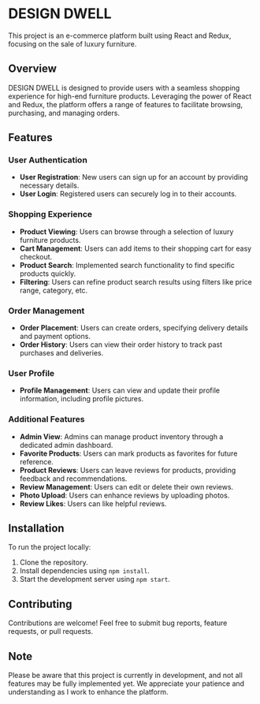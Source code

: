 # DESIGN DWELL

This project is an e-commerce platform built using React and Redux, focusing on the sale of luxury furniture.

## Overview

DESIGN DWELL is designed to provide users with a seamless shopping experience for high-end furniture products. Leveraging the power of React and Redux, the platform offers a range of features to facilitate browsing, purchasing, and managing orders.

## Features

### User Authentication
- **User Registration**: New users can sign up for an account by providing necessary details.
- **User Login**: Registered users can securely log in to their accounts.

### Shopping Experience
- **Product Viewing**: Users can browse through a selection of luxury furniture products.
- **Cart Management**: Users can add items to their shopping cart for easy checkout.
- **Product Search**: Implemented search functionality to find specific products quickly.
- **Filtering**: Users can refine product search results using filters like price range, category, etc.

### Order Management
- **Order Placement**: Users can create orders, specifying delivery details and payment options.
- **Order History**: Users can view their order history to track past purchases and deliveries.

### User Profile
- **Profile Management**: Users can view and update their profile information, including profile pictures.

### Additional Features
- **Admin View**: Admins can manage product inventory through a dedicated admin dashboard.
- **Favorite Products**: Users can mark products as favorites for future reference.
- **Product Reviews**: Users can leave reviews for products, providing feedback and recommendations.
- **Review Management**: Users can edit or delete their own reviews.
- **Photo Upload**: Users can enhance reviews by uploading photos.
- **Review Likes**: Users can like helpful reviews.

## Installation

To run the project locally:

1. Clone the repository.
2. Install dependencies using `npm install`.
3. Start the development server using `npm start`.

## Contributing

Contributions are welcome! Feel free to submit bug reports, feature requests, or pull requests.

## Note

Please be aware that this project is currently in development, and not all features may be fully implemented yet. We appreciate your patience and understanding as I work to enhance the platform.
